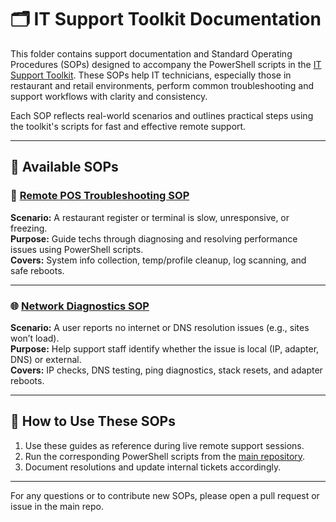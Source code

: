 # 🗂 IT Support Toolkit Documentation

This folder contains support documentation and Standard Operating Procedures (SOPs) designed to accompany the PowerShell scripts in the [IT Support Toolkit](../). These SOPs help IT technicians, especially those in restaurant and retail environments, perform common troubleshooting and support workflows with clarity and consistency.

Each SOP reflects real-world scenarios and outlines practical steps using the toolkit's scripts for fast and effective remote support.

---

## 📄 Available SOPs

### 🔧 [Remote POS Troubleshooting SOP](sop-pos-troubleshooting.md)
**Scenario:** A restaurant register or terminal is slow, unresponsive, or freezing.  
**Purpose:** Guide techs through diagnosing and resolving performance issues using PowerShell scripts.  
**Covers:** System info collection, temp/profile cleanup, log scanning, and safe reboots.

---

### 🌐 [Network Diagnostics SOP](sop-network-diagnostics.md)
**Scenario:** A user reports no internet or DNS resolution issues (e.g., sites won’t load).  
**Purpose:** Help support staff identify whether the issue is local (IP, adapter, DNS) or external.  
**Covers:** IP checks, DNS testing, ping diagnostics, stack resets, and adapter reboots.

---

## 📌 How to Use These SOPs

1. Use these guides as reference during live remote support sessions.
2. Run the corresponding PowerShell scripts from the [main repository](../).
3. Document resolutions and update internal tickets accordingly.


---

For any questions or to contribute new SOPs, please open a pull request or issue in the main repo.
